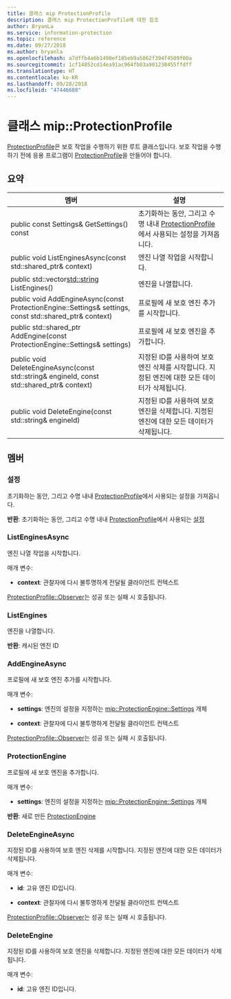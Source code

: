 ```yaml
---
title: 클래스 mip ProtectionProfile
description: 클래스 mip ProtectionProfile에 대한 참조
author: BryanLa
ms.service: information-protection
ms.topic: reference
ms.date: 09/27/2018
ms.author: bryanla
ms.openlocfilehash: a7dffb4a6b1490ef185eb9a5062f394f4509f00a
ms.sourcegitcommit: 1cf14852cd14ea91ac964fb03a901238455ffdff
ms.translationtype: HT
ms.contentlocale: ko-KR
ms.lasthandoff: 09/28/2018
ms.locfileid: "47446688"
---
```

# <a name="class-mipprotectionprofile"></a>클래스 mip::ProtectionProfile 
[ProtectionProfile](class_mip_protectionprofile.md)은 보호 작업을 수행하기 위한 루트 클래스입니다.
보호 작업을 수행하기 전에 응용 프로그램이 [ProtectionProfile](class_mip_protectionprofile.md)을 만들어야 합니다.
  
## <a name="summary"></a>요약
 멤버                        | 설명                                
--------------------------------|---------------------------------------------
 public const Settings& GetSettings() const  |  초기화하는 동안, 그리고 수명 내내 [ProtectionProfile](class_mip_protectionprofile.md)에서 사용되는 설정을 가져옵니다.
public void ListEnginesAsync(const std::shared_ptr<void>& context)  |  엔진 나열 작업을 시작합니다.
public std::vector<std::string> ListEngines()  |  엔진을 나열합니다.
public void AddEngineAsync(const ProtectionEngine::Settings& settings, const std::shared_ptr<void>& context)  |  프로필에 새 보호 엔진 추가를 시작합니다.
public std::shared_ptr<ProtectionEngine> AddEngine(const ProtectionEngine::Settings& settings)  |  프로필에 새 보호 엔진을 추가합니다.
public void DeleteEngineAsync(const std::string& engineId, const std::shared_ptr<void>& context)  |  지정된 ID를 사용하여 보호 엔진 삭제를 시작합니다. 지정된 엔진에 대한 모든 데이터가 삭제됩니다.
 public void DeleteEngine(const std::string& engineId)  |  지정된 ID를 사용하여 보호 엔진을 삭제합니다. 지정된 엔진에 대한 모든 데이터가 삭제됩니다.
  
## <a name="members"></a>멤버
  
### <a name="settings"></a>설정
초기화하는 동안, 그리고 수명 내내 [ProtectionProfile](class_mip_protectionprofile.md)에서 사용되는 설정을 가져옵니다.

  
**반환**: 초기화하는 동안, 그리고 수명 내내 [ProtectionProfile](class_mip_protectionprofile.md)에서 사용되는 [설정](class_mip_protectionprofile_settings.md)
  
### <a name="listenginesasync"></a>ListEnginesAsync
엔진 나열 작업을 시작합니다.

매개 변수:  
* **context**: 관찰자에 다시 불투명하게 전달될 클라이언트 컨텍스트


[ProtectionProfile::Observer](class_mip_protectionprofile_observer.md)는 성공 또는 실패 시 호출됩니다.
  
### <a name="listengines"></a>ListEngines
엔진을 나열합니다.

  
**반환**: 캐시된 엔진 ID
  
### <a name="addengineasync"></a>AddEngineAsync
프로필에 새 보호 엔진 추가를 시작합니다.

매개 변수:  
* **settings**: 엔진의 설정을 지정하는 [mip::ProtectionEngine::Settings](class_mip_protectionengine_settings.md) 개체 


* **context**: 관찰자에 다시 불투명하게 전달될 클라이언트 컨텍스트


[ProtectionProfile::Observer](class_mip_protectionprofile_observer.md)는 성공 또는 실패 시 호출됩니다.
  
### <a name="protectionengine"></a>ProtectionEngine
프로필에 새 보호 엔진을 추가합니다.

매개 변수:  
* **settings**: 엔진의 설정을 지정하는 [mip::ProtectionEngine::Settings](class_mip_protectionengine_settings.md) 개체



  
**반환**: 새로 만든 [ProtectionEngine](class_mip_protectionengine.md)
  
### <a name="deleteengineasync"></a>DeleteEngineAsync
지정된 ID를 사용하여 보호 엔진 삭제를 시작합니다. 지정된 엔진에 대한 모든 데이터가 삭제됩니다.

매개 변수:  
* **id**: 고유 엔진 ID입니다. 


* **context**: 관찰자에 다시 불투명하게 전달될 클라이언트 컨텍스트


[ProtectionProfile::Observer](class_mip_protectionprofile_observer.md)는 성공 또는 실패 시 호출됩니다.
  
### <a name="deleteengine"></a>DeleteEngine
지정된 ID를 사용하여 보호 엔진을 삭제합니다. 지정된 엔진에 대한 모든 데이터가 삭제됩니다.

매개 변수:  
* **id**: 고유 엔진 ID입니다.

